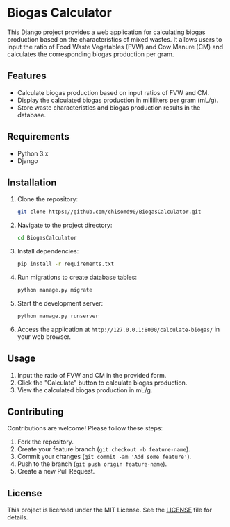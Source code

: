 # Biogas Calculator

This Django project provides a web application for calculating biogas production based on the characteristics of mixed wastes. It allows users to input the ratio of Food Waste Vegetables (FVW) and Cow Manure (CM) and calculates the corresponding biogas production per gram.

## Features

- Calculate biogas production based on input ratios of FVW and CM.
- Display the calculated biogas production in milliliters per gram (mL/g).
- Store waste characteristics and biogas production results in the database.

## Requirements

- Python 3.x
- Django

## Installation

1. Clone the repository:

    ```bash
    git clone https://github.com/chisomd90/BiogasCalculator.git
    ```

2. Navigate to the project directory:

    ```bash
    cd BiogasCalculator
    ```

3. Install dependencies:

    ```bash
    pip install -r requirements.txt
    ```

4. Run migrations to create database tables:

    ```bash
    python manage.py migrate
    ```

5. Start the development server:

    ```bash
    python manage.py runserver
    ```

6. Access the application at `http://127.0.0.1:8000/calculate-biogas/` in your web browser.

## Usage

1. Input the ratio of FVW and CM in the provided form.
2. Click the "Calculate" button to calculate biogas production.
3. View the calculated biogas production in mL/g.

## Contributing

Contributions are welcome! Please follow these steps:

1. Fork the repository.
2. Create your feature branch (`git checkout -b feature-name`).
3. Commit your changes (`git commit -am 'Add some feature'`).
4. Push to the branch (`git push origin feature-name`).
5. Create a new Pull Request.

## License

This project is licensed under the MIT License. See the [LICENSE](LICENSE) file for details.
